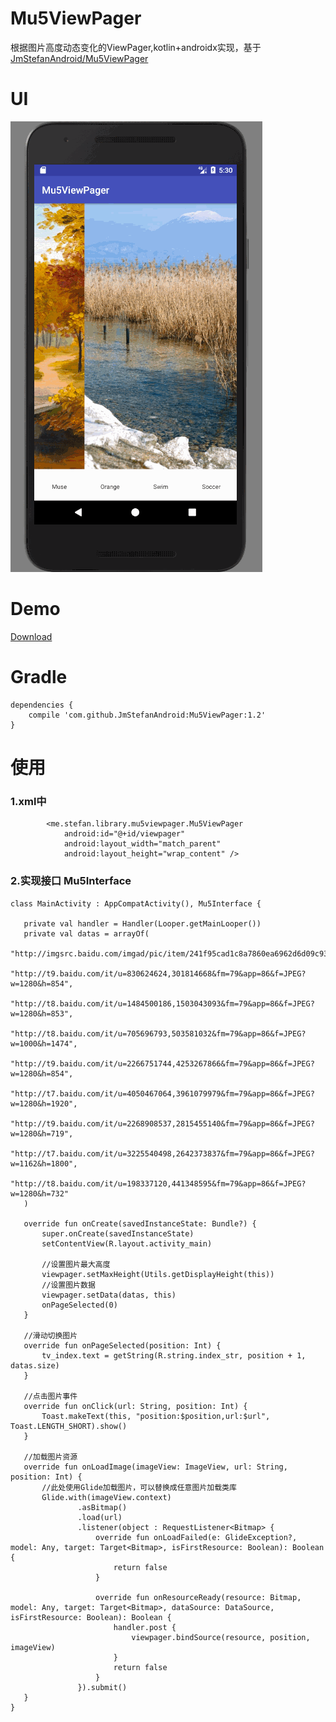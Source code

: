 # Mu5ViewPager
根据图片高度动态变化的ViewPager,kotlin+androidx实现，基于[JmStefanAndroid/Mu5ViewPager](https://github.com/JmStefanAndroid/Mu5ViewPager)


# UI

![Mu5ViewPager](/gif/Mu5ViewPager.gif)

# Demo 
[Download](https://fir.im/vkx6)

# Gradle

	dependencies {
		compile 'com.github.JmStefanAndroid:Mu5ViewPager:1.2'
	}
 
 # 使用 
 
 ### 1.xml中
            <me.stefan.library.mu5viewpager.Mu5ViewPager
                android:id="@+id/viewpager"
                android:layout_width="match_parent"
                android:layout_height="wrap_content" />
                
 ### 2.实现接口 Mu5Interface
 ```
class MainActivity : AppCompatActivity(), Mu5Interface {

    private val handler = Handler(Looper.getMainLooper())
    private val datas = arrayOf(
            "http://imgsrc.baidu.com/imgad/pic/item/241f95cad1c8a7860ea6962d6d09c93d70cf5001.jpg",
            "http://t9.baidu.com/it/u=830624624,301814668&fm=79&app=86&f=JPEG?w=1280&h=854",
            "http://t8.baidu.com/it/u=1484500186,1503043093&fm=79&app=86&f=JPEG?w=1280&h=853",
            "http://t8.baidu.com/it/u=705696793,503581032&fm=79&app=86&f=JPEG?w=1000&h=1474",
            "http://t9.baidu.com/it/u=2266751744,4253267866&fm=79&app=86&f=JPEG?w=1280&h=854",
            "http://t7.baidu.com/it/u=4050467064,3961079979&fm=79&app=86&f=JPEG?w=1280&h=1920",
            "http://t9.baidu.com/it/u=2268908537,2815455140&fm=79&app=86&f=JPEG?w=1280&h=719",
            "http://t7.baidu.com/it/u=3225540498,2642373837&fm=79&app=86&f=JPEG?w=1162&h=1800",
            "http://t8.baidu.com/it/u=198337120,441348595&fm=79&app=86&f=JPEG?w=1280&h=732"
    )

    override fun onCreate(savedInstanceState: Bundle?) {
        super.onCreate(savedInstanceState)
        setContentView(R.layout.activity_main)

        //设置图片最大高度
        viewpager.setMaxHeight(Utils.getDisplayHeight(this))
        //设置图片数据
        viewpager.setData(datas, this)
        onPageSelected(0)
    }

    //滑动切换图片
    override fun onPageSelected(position: Int) {
        tv_index.text = getString(R.string.index_str, position + 1, datas.size)
    }

    //点击图片事件
    override fun onClick(url: String, position: Int) {
        Toast.makeText(this, "position:$position,url:$url", Toast.LENGTH_SHORT).show()
    }

    //加载图片资源
    override fun onLoadImage(imageView: ImageView, url: String, position: Int) {
        //此处使用Glide加载图片，可以替换成任意图片加载类库
        Glide.with(imageView.context)
                .asBitmap()
                .load(url)
                .listener(object : RequestListener<Bitmap> {
                    override fun onLoadFailed(e: GlideException?, model: Any, target: Target<Bitmap>, isFirstResource: Boolean): Boolean {
                        return false
                    }

                    override fun onResourceReady(resource: Bitmap, model: Any, target: Target<Bitmap>, dataSource: DataSource, isFirstResource: Boolean): Boolean {
                        handler.post {
                            viewpager.bindSource(resource, position, imageView)
                        }
                        return false
                    }
                }).submit()
    }
}
```  

